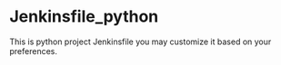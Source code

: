 # Jenkinsfile_python
This is python project Jenkinsfile you may customize it based on your preferences.

